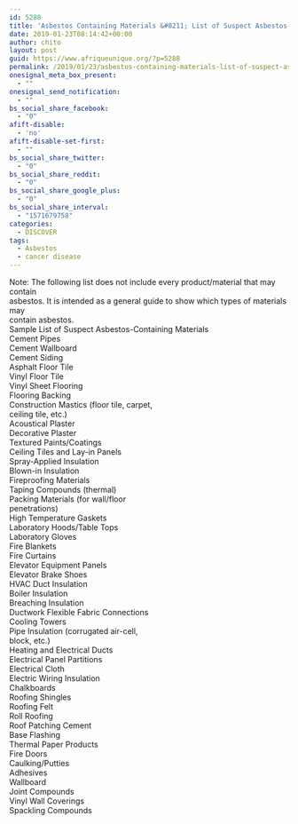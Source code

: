 ```yaml
---
id: 5288
title: 'Asbestos Containing Materials &#8211; List of Suspect Asbestos-Containing Materials'
date: 2019-01-23T08:14:42+00:00
author: chito
layout: post
guid: https://www.afriqueunique.org/?p=5288
permalink: /2019/01/23/asbestos-containing-materials-list-of-suspect-asbestos-containing-materials/
onesignal_meta_box_present:
  - ""
onesignal_send_notification:
  - ""
bs_social_share_facebook:
  - "0"
afift-disable:
  - 'no'
afift-disable-set-first:
  - ""
bs_social_share_twitter:
  - "0"
bs_social_share_reddit:
  - "0"
bs_social_share_google_plus:
  - "0"
bs_social_share_interval:
  - "1571679758"
categories:
  - DISCOVER
tags:
  - Asbestos
  - cancer disease
---
```

Note: The following list does not include every product/material that may contain  
asbestos. It is intended as a general guide to show which types of materials may  
contain asbestos.  
Sample List of Suspect Asbestos-Containing Materials  
Cement Pipes  
Cement Wallboard  
Cement Siding  
Asphalt Floor Tile  
Vinyl Floor Tile  
Vinyl Sheet Flooring  
Flooring Backing  
Construction Mastics (floor tile, carpet,  
ceiling tile, etc.)  
Acoustical Plaster  
Decorative Plaster  
Textured Paints/Coatings  
Ceiling Tiles and Lay-in Panels  
Spray-Applied Insulation  
Blown-in Insulation  
Fireproofing Materials  
Taping Compounds (thermal)  
Packing Materials (for wall/floor  
penetrations)  
High Temperature Gaskets  
Laboratory Hoods/Table Tops  
Laboratory Gloves  
Fire Blankets  
Fire Curtains  
Elevator Equipment Panels  
Elevator Brake Shoes  
HVAC Duct Insulation  
Boiler Insulation  
Breaching Insulation  
Ductwork Flexible Fabric Connections  
Cooling Towers  
Pipe Insulation (corrugated air-cell,  
block, etc.)  
Heating and Electrical Ducts  
Electrical Panel Partitions  
Electrical Cloth  
Electric Wiring Insulation  
Chalkboards  
Roofing Shingles  
Roofing Felt  
Roll Roofing  
Roof Patching Cement  
Base Flashing  
Thermal Paper Products  
Fire Doors  
Caulking/Putties  
Adhesives  
Wallboard  
Joint Compounds  
Vinyl Wall Coverings  
Spackling Compounds